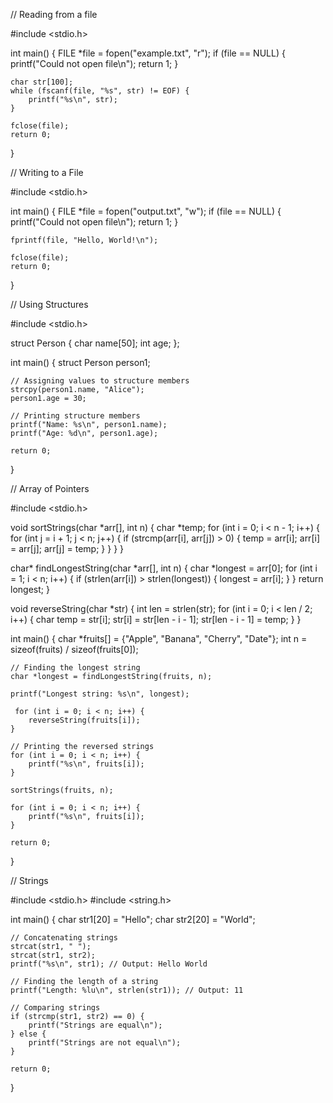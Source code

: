 // Reading from a file

#include <stdio.h>

int main() {
    FILE *file = fopen("example.txt", "r");
    if (file == NULL) {
        printf("Could not open file\n");
        return 1;
    }

    char str[100];
    while (fscanf(file, "%s", str) != EOF) {
        printf("%s\n", str);
    }

    fclose(file);
    return 0;
}

// Writing to a File

#include <stdio.h>

int main() {
    FILE *file = fopen("output.txt", "w");
    if (file == NULL) {
        printf("Could not open file\n");
        return 1;
    }

    fprintf(file, "Hello, World!\n");

    fclose(file);
    return 0;
}

// Using Structures

#include <stdio.h>

struct Person {
    char name[50];
    int age;
};

int main() {
    struct Person person1;
    
    // Assigning values to structure members
    strcpy(person1.name, "Alice");
    person1.age = 30;

    // Printing structure members
    printf("Name: %s\n", person1.name);
    printf("Age: %d\n", person1.age);

    return 0;
}

// Array of Pointers

#include <stdio.h>

void sortStrings(char *arr[], int n) {
    char *temp;
    for (int i = 0; i < n - 1; i++) {
        for (int j = i + 1; j < n; j++) {
            if (strcmp(arr[i], arr[j]) > 0) {
                temp = arr[i];
                arr[i] = arr[j];
                arr[j] = temp;
            }
        }
    }
}

char* findLongestString(char *arr[], int n) {
    char *longest = arr[0];
    for (int i = 1; i < n; i++) {
        if (strlen(arr[i]) > strlen(longest)) {
            longest = arr[i];
        }
    }
    return longest;
}

void reverseString(char *str) {
    int len = strlen(str);
    for (int i = 0; i < len / 2; i++) {
        char temp = str[i];
        str[i] = str[len - i - 1];
        str[len - i - 1] = temp;
    }
}

int main() {
    char *fruits[] = {"Apple", "Banana", "Cherry", "Date"};
    int n = sizeof(fruits) / sizeof(fruits[0]);

    // Finding the longest string
    char *longest = findLongestString(fruits, n);

    printf("Longest string: %s\n", longest);

     for (int i = 0; i < n; i++) {
        reverseString(fruits[i]);
    }

    // Printing the reversed strings
    for (int i = 0; i < n; i++) {
        printf("%s\n", fruits[i]);
    }

    sortStrings(fruits, n);

    for (int i = 0; i < n; i++) {
        printf("%s\n", fruits[i]);
    }

    return 0;
}

// Strings

#include <stdio.h>
#include <string.h>

int main() {
    char str1[20] = "Hello";
    char str2[20] = "World";

    // Concatenating strings
    strcat(str1, " ");
    strcat(str1, str2);
    printf("%s\n", str1); // Output: Hello World

    // Finding the length of a string
    printf("Length: %lu\n", strlen(str1)); // Output: 11

    // Comparing strings
    if (strcmp(str1, str2) == 0) {
        printf("Strings are equal\n");
    } else {
        printf("Strings are not equal\n");
    }

    return 0;
}


